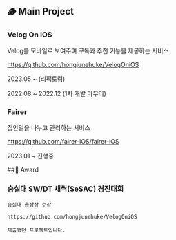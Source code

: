 ## 🪵 Main Project
### Velog On iOS
Velog를 모바일로 보여주며 구독과 추천 기능을 제공하는 서비스

https://github.com/hongjunehuke/VelogOniOS

2023.05 ~ (리팩토링)

2022.08 ~ 2022.12 (1차 개발 마무리)

### Fairer
집안일을 나누고 관리하는 서비스

https://github.com/fairer-iOS/fairer-iOS

2023.01 ~ 진행중

##🏅 Award
### 숭실대 SW/DT 새싹(SeSAC) 경진대회
    숭실대 총장상 수상

    https://github.com/hongjunehuke/VelogOniOS

    제출했던 프로젝트입니다.

